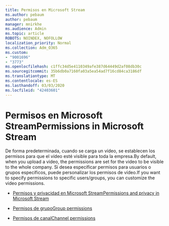 ```yaml
---
title: Permisos en Microsoft Stream
ms.author: pebaum
author: pebaum
manager: mnirkhe
ms.audience: Admin
ms.topic: article
ROBOTS: NOINDEX, NOFOLLOW
localization_priority: Normal
ms.collection: Adm_O365
ms.custom:
- "9001696"
- "3773"
ms.openlocfilehash: c1ffc34d5e4110349afe387d64449d2af08db30c
ms.sourcegitcommit: 35b6db0a7160fa03a5ea54ad7f16cd84ca3186df
ms.translationtype: MT
ms.contentlocale: es-ES
ms.lasthandoff: 03/03/2020
ms.locfileid: "42403601"
---
```

# <a name="permissions-in-microsoft-stream"></a><span data-ttu-id="ed774-102">Permisos en Microsoft Stream</span><span class="sxs-lookup"><span data-stu-id="ed774-102">Permissions in Microsoft Stream</span></span>

<span data-ttu-id="ed774-103">De forma predeterminada, cuando se carga un vídeo, se establecen los permisos para que el vídeo esté visible para toda la empresa.</span><span class="sxs-lookup"><span data-stu-id="ed774-103">By default, when you upload a video, the permissions are set for the video to be visible to the whole company.</span></span> <span data-ttu-id="ed774-104">Si desea especificar permisos para usuarios o grupos específicos, puede personalizar los permisos de vídeo.</span><span class="sxs-lookup"><span data-stu-id="ed774-104">If you want to specify permissions to specific users/groups, you can customize the video permissions.</span></span>

- [<span data-ttu-id="ed774-105">Permisos y privacidad en Microsoft Stream</span><span class="sxs-lookup"><span data-stu-id="ed774-105">Permissions and privacy in Microsoft Stream</span></span>](https://docs.microsoft.com/stream/portal-permissions)

- [<span data-ttu-id="ed774-106">Permisos de grupo</span><span class="sxs-lookup"><span data-stu-id="ed774-106">Group permissions</span></span>](https://docs.microsoft.com/stream/portal-permissions#group-permissions)

- [<span data-ttu-id="ed774-107">Permisos de canal</span><span class="sxs-lookup"><span data-stu-id="ed774-107">Channel permissions</span></span>](https://docs.microsoft.com/stream/portal-permissions#channel-permissions)